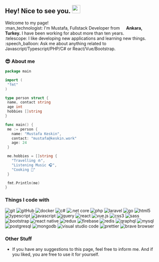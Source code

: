 ## Hey! Nice to see you. <img src="https://media.giphy.com/media/hvRJCLFzcasrR4ia7z/giphy.gif" width="27px" />

<p>
Welcome to my page!<br>
:man_technologist: I'm Mustafa, Fullstack Developer from <img src="https://image.flaticon.com/icons/svg/330/330467.svg" width="13"/> <b>Ankara, Turkey.</b> I have been working for about more than ten years.<br>
:telescope: I like developing new applications and learning new things.<br>
:speech_balloon: Ask me about anything related to Javascript/Typescript/PHP/C# or React/Vue/Bootstrap.</p>


### :sunglasses: About me
 ```go
package main
 
import (
  "fmt"
)

type person struct {
  name, contact string
  age int
  hobbies []string
}

func main() {
  me := person {
    name: "Mustafa Keskin",
    contact: "mustafa@keskin.work"
    age: 24
  }

  me.hobbies = []string {
    "Travelling ⛵",
    "Listening Music 🎧",
    "Cooking 🥘"
  }

  fmt.Println(me)
}
 ```


### Things I code with

<p>
  <img alt="git" src="https://img.shields.io/badge/Git%20-%23F05033.svg?&style=flat&logo=git&logoColor=white "/>
  <img alt="gitHub" src="https://img.shields.io/badge/GitHub%20-%23121011.svg?&style=flat&logo=github&logoColor=white "/>
  <img alt="docker" src="https://img.shields.io/badge/Docker%20-%230db7ed.svg?&style=flat&logo=docker&logoColor=white "/>
  <!--Backend Languages and Frameworks-->
  <img alt="c#" src="https://img.shields.io/badge/C%23%20-%23239120.svg?&style=flat&logo=c-sharp&logoColor=white "/>
  <img alt=".net core" src="https://img.shields.io/badge/.NET_Core-5C2D91?style=flat&logo=.net&logoColor=white "/>
  <img alt="php" src="https://img.shields.io/badge/PHP-%23777BB4.svg?&style=flat&logo=php&logoColor=white "/>
  <img alt="laravel" src="https://img.shields.io/badge/Laravel%20-%23FF2D20.svg?&style=flat&logo=laravel&logoColor=white "/>
  <img alt="go" src="https://img.shields.io/badge/Go-%2300ADD8.svg?&style=flat&logo=go&logoColor=white "/>
  <!--Frontend Tools and Frameworks-->
  <img alt="html5" src="https://img.shields.io/badge/HTML5%20-%23E34F26.svg?&style=flat&logo=html5&logoColor=white "/>
  <img alt="typescript" src="https://img.shields.io/badge/TypeScript%20-%23007ACC.svg?&style=flat&logo=typescript&logoColor=white "/>
  <img alt="javascript" src="https://img.shields.io/badge/JavaScript-F7DF1E?&style=flat&logo=JavaScript&logoColor=black "/>
  <img alt="jquery" src="https://img.shields.io/badge/jQuery%20-%230769AD.svg?&style=flat&logo=jquery&logoColor=white "/>
  <img alt="react" src="https://img.shields.io/badge/React%20-%2320232a.svg?&style=flat&logo=react&logoColor=%2361DAFB "/>
  <img alt="vue.js" src="https://img.shields.io/badge/Vuejs%20-%2335495e.svg?&style=flat&logo=vue.js&logoColor=%234FC08D "/>
  <img alt="css3" src="https://img.shields.io/badge/CSS3%20-%231572B6.svg?&style=flat&logo=css3&logoColor=white "/>
  <img alt="sass" src="https://img.shields.io/badge/SASS%20-hotpink.svg?&style=flat&logo=SASS&logoColor=white "/>
  <img alt="bootstrap" src="https://img.shields.io/badge/Bootstrap%20-%23563D7C.svg?&style=flat&logo=bootstrap&logoColor=white "/>
  <img alt="react native" src="https://img.shields.io/badge/React_Native%20-%2320232a.svg?&style=flat&logo=react&logoColor=%2361DAFB "/>
  <img alt="redux" src="https://img.shields.io/badge/Redux%20-%23593d88.svg?&style=flat&logo=redux&logoColor=white "/>
  <!--Database-->
  <img alt="firebase" src="https://img.shields.io/badge/Firebase-ffca28?style=flat&logo=firebase&logoColor=white "/>
  <img alt="redis" src="https://img.shields.io/badge/Redis-CC0000.svg?&style=flat&logo=redis&logoColor=white "/>
  <img alt="qraphql" src="https://img.shields.io/badge/GraphQL-E10098?style=flat&logo=graphql&logoColor=white "/>
  <img alt="mysql" src="https://img.shields.io/badge/MySQL%20-%231572B6.svg?&style=flat&logo=mysql&logoColor=white "/>
  <img alt="postgresql" src="https://img.shields.io/badge/PostgreSQL%20-%231572D9.svg?&style=flat&logo=postgresql&logoColor=white "/>
  <img alt="mongodb" src="https://img.shields.io/badge/MongoDB-%234ea94b.svg?&style=flat&logo=mongodb&logoColor=white "/>
  <!--Others-->
  <img alt="visual studio code" src="https://img.shields.io/badge/VS_Code-0078D4?style=flat&logo=visual%20studio%20code&logoColor=white "/>
  <img alt="prettier" src="https://img.shields.io/badge/Prettier-f8bc45?style=flat&logo=prettier&logoColor=black "/>
  <img alt="brave browser" src="https://img.shields.io/badge/Brave_Browser-fb542b?style=flat&logo=brave&logoColor=white "/>
</p>

### Other Stuff

- If you have any suggestions to this page, feel free to inform me. And if you liked, you are free to use it for yourself.
